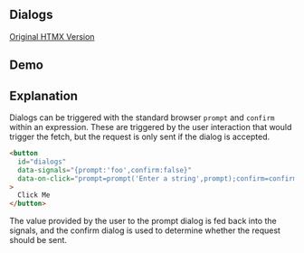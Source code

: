 ## Dialogs

[Original HTMX Version](https://htmx.org/examples/dialogs/)

## Demo

<div
    id="dialogs"
    data-on-load="sse('/examples/dialogs_browser/data')"
>
</div>

## Explanation

Dialogs can be triggered with the standard browser `prompt` and `confirm` within an expression. These are triggered by the user interaction that would trigger the fetch, but the request is only sent if the dialog is accepted.

```html
<button
  id="dialogs"
  data-signals="{prompt:'foo',confirm:false}"
  data-on-click="prompt=prompt('Enter a string',prompt);confirm=confirm('Are you sure?');confirm && sse('/examples/dialogs__browser/sure')"
>
  Click Me
</button>
```

The value provided by the user to the prompt dialog is fed back into the signals, and the confirm dialog is used to determine whether the request should be sent.
